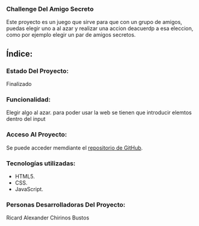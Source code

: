 ### Challenge Del Amigo Secreto
Este proyecto es un juego que sirve para que con un grupo de amigos, puedas elegir uno a al azar y realizar una accion deacuerdp a esa eleccion, como por ejemplo elegir un par de amigos secretos.

## Índice:

### Estado Del Proyecto:
Finalizado

### Funcionalidad:
Elegir algo al azar. para poder usar la web se tienen que introducir elemtos dentro del input 

### Acceso Al Proyecto:
Se puede acceder memdiante el [repositorio de GitHub](https://github.com/RicardoACB/ChallengeAluraAmigoSecreto).

### Tecnologías utilizadas:
* HTML5.
* CSS.
* JavaScript.

### Personas Desarrolladoras Del Proyecto:
Ricard Alexander Chirinos Bustos
